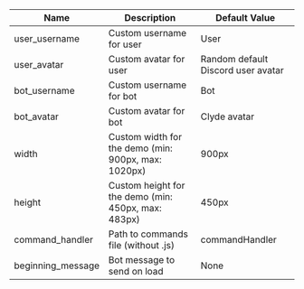 | Name              | Description                                         | Default Value                        |
| ----------------- | --------------------------------------------------- | ------------------------------------ |
| user_username     | Custom username for user                            | User                                 |
| user_avatar       | Custom avatar for user                              | Random default Discord user avatar   |
| bot_username      | Custom username for bot                             | Bot                                  |
| bot_avatar        | Custom avatar for bot                               | Clyde avatar                         |
| width             | Custom width for the demo (min: 900px, max: 1020px) | 900px                                |
| height            | Custom height for the demo (min: 450px, max: 483px) | 450px                                |
| command_handler   | Path to commands file (without .js)                 | commandHandler                       |
| beginning_message | Bot message to send on load                         | None                                 |